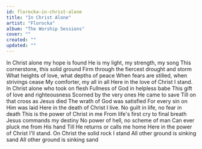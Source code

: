 ```yaml
---
id: florocka-in-christ-alone
title: "In Christ Alone"
artist: "Florocka"
album: "The Worship Sessions"
cover: ""
created: ""
updated: ""
---
```


In Christ alone my hope is found
He is my light, my strength, my song
This cornerstone, this solid ground
Firm through the fiercest drought and storm
What heights of love, what depths of peace
When fears are stilled, when strivings cease
My comforter, my all in all
Here in the love of Christ I stand.
In Christ alone who took on flesh
Fullness of God in helpless babe
This gift of love and righteousness
Scorned by the very ones He came to save
Till on that cross as Jesus died
The wrath of God was satisfied
For every sin on Him was laid
Here in the death of Christ I live.
No guilt in life, no fear in death
This is the power of Christ in me
From life's first cry to final breath
Jesus commands my destiny
No power of hell, no scheme of man
Can ever pluck me from His hand
Till He returns or calls me home
Here in the power of Christ I'll stand.
On Christ the solid rock I stand
All other ground is sinking sand
All other ground is sinking sand